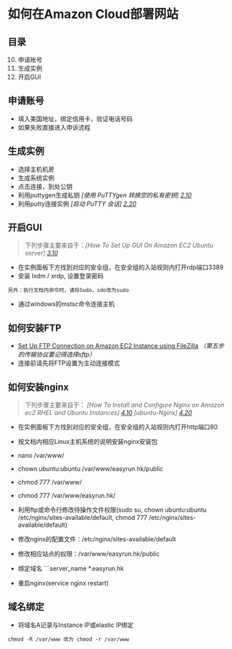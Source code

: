 # 如何在Amazon Cloud部署网站

## 目录

10. 申请账号
20. 生成实例
30. 开启GUI

## 申请账号
- 填入美国地址，绑定信用卡，验证电话号码
- 如果失败直接进入申诉流程

## 生成实例
- 选择主机机房
- 生成系统实例
- 点击连接，到处公钥
- 利用puttygen生成私钥 *[使用 PuTTYgen 转换您的私有密钥] [2.10]*
- 利用putty连接实例 *[启动 PuTTY 会话] [2.20]*

## 开启GUI
> 下列步骤主要来自于：*[How To Set Up GUI On Amazon EC2 Ubuntu server] [3.10]*

- 在实例面板下方找到对应的安全组，在安全组的入站规则内打开rdp端口3389
- 安装 lxdm / xrdp, 设置登录密码
```
另外：执行文档内命令时，请将Sudo，sdo改为sudo
```
- 通过windows的mstsc命令连接主机

## 如何安装FTP
- [Set Up FTP Connection on Amazon EC2 Instance using FileZilla](http://www.tuicool.com/articles/eUFVziV) *（第五步的传输协议要记得选择sftp）*
- 连接前请先将FTP设置为主动连接模式

## 如何安装nginx
> 下列步骤主要来自于：
> *[How To Install and Configure Nginx on Amazon ec2 RHEL and Ubuntu Instances] [4.10]*
> *[ubuntu-Nginx] [4.20]*

- 在实例面板下方找到对应的安全组，在安全组的入站规则内打开http端口80
- 按文档内相应Linux主机系统的说明安装nginx安装包
- nano /var/www/
- chown  ubuntu:ubuntu  /var/www/easyrun.hk/public
- chmod 777 /var/www/
- chmod 777 /var/www/easyrun.hk/

- 利用ftp或命令行修改待操作文件权限(sudo su, chown ubuntu:ubuntu /etc/nginx/sites-available/default,  chmod 777 /etc/nginx/sites-available/default)
- 修改nginx的配置文件：/etc/nginx/sites-available/default
- 修改相应站点的权限：/var/www/easyrun.hk/public
- 绑定域名 ```server_name *.easyrun.hk

- 重启nginx(service nginx restart)

## 域名绑定
- 将域名A记录与Instance IP或elastic IP绑定


```
chmod -R /var/www 改为 chmod -r /var/www
```



[2.10]: (https://docs.aws.amazon.com/zh_cn/AWSEC2/latest/UserGuide/putty.html#putty-private-key)
[2.20]: (https://docs.aws.amazon.com/zh_cn/AWSEC2/latest/UserGuide/putty.html?console_help=true)
[3.10]: (http://www.tuicool.com/articles/J73m63)
[4.10]: (http://www.tuicool.com/articles/jQFvma)
[4.20]: (http://wiki.ubuntu.com.cn/Nginx)
